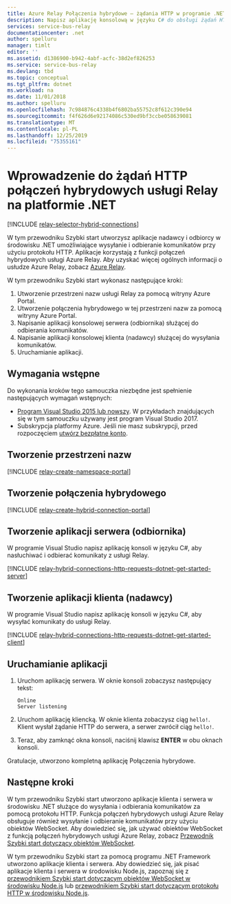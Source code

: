 ```yaml
---
title: Azure Relay Połączenia hybrydowe — żądania HTTP w programie .NET
description: Napisz aplikację konsolową w języku C# do obsługi żądań HTTP połączeń hybrydowych usługi Azure Relay na platformie .NET.
services: service-bus-relay
documentationcenter: .net
author: spelluru
manager: timlt
editor: ''
ms.assetid: d1386900-b942-4abf-acfc-38d2ef826253
ms.service: service-bus-relay
ms.devlang: tbd
ms.topic: conceptual
ms.tgt_pltfrm: dotnet
ms.workload: na
ms.date: 11/01/2018
ms.author: spelluru
ms.openlocfilehash: 7c984876c4338b4f6802ba55752c8f612c390e94
ms.sourcegitcommit: f4f626d6e92174086c530ed9bf3ccbe058639081
ms.translationtype: MT
ms.contentlocale: pl-PL
ms.lasthandoff: 12/25/2019
ms.locfileid: "75355161"
---
```

# <a name="get-started-with-relay-hybrid-connections-http-requests-in-net"></a>Wprowadzenie do żądań HTTP połączeń hybrydowych usługi Relay na platformie .NET
[!INCLUDE [relay-selector-hybrid-connections](../../includes/relay-selector-hybrid-connections.md)]

W tym przewodniku Szybki start utworzysz aplikacje nadawcy i odbiorcy w środowisku .NET umożliwiające wysyłanie i odbieranie komunikatów przy użyciu protokołu HTTP. Aplikacje korzystają z funkcji połączeń hybrydowych usługi Azure Relay. Aby uzyskać więcej ogólnych informacji o usłudze Azure Relay, zobacz [Azure Relay](relay-what-is-it.md). 

W tym przewodniku Szybki start wykonasz następujące kroki:

1. Utworzenie przestrzeni nazw usługi Relay za pomocą witryny Azure Portal.
2. Utworzenie połączenia hybrydowego w tej przestrzeni nazw za pomocą witryny Azure Portal.
3. Napisanie aplikacji konsolowej serwera (odbiornika) służącej do odbierania komunikatów.
4. Napisanie aplikacji konsolowej klienta (nadawcy) służącej do wysyłania komunikatów.
5. Uruchamianie aplikacji. 

## <a name="prerequisites"></a>Wymagania wstępne

Do wykonania kroków tego samouczka niezbędne jest spełnienie następujących wymagań wstępnych:

* [Program Visual Studio 2015 lub nowszy](https://www.visualstudio.com). W przykładach znajdujących się w tym samouczku używany jest program Visual Studio 2017.
* Subskrypcja platformy Azure. Jeśli nie masz subskrypcji, przed rozpoczęciem [utwórz bezpłatne konto](https://azure.microsoft.com/free/).

## <a name="create-a-namespace"></a>Tworzenie przestrzeni nazw
[!INCLUDE [relay-create-namespace-portal](../../includes/relay-create-namespace-portal.md)]

## <a name="create-a-hybrid-connection"></a>Tworzenie połączenia hybrydowego
[!INCLUDE [relay-create-hybrid-connection-portal](../../includes/relay-create-hybrid-connection-portal.md)]

## <a name="create-a-server-application-listener"></a>Tworzenie aplikacji serwera (odbiornika)
W programie Visual Studio napisz aplikację konsoli w języku C#, aby nasłuchiwać i odbierać komunikaty z usługi Relay.

[!INCLUDE [relay-hybrid-connections-http-requests-dotnet-get-started-server](../../includes/relay-hybrid-connections-http-requests-dotnet-get-started-server.md)]

## <a name="create-a-client-application-sender"></a>Tworzenie aplikacji klienta (nadawcy)
W programie Visual Studio napisz aplikację konsoli w języku C#, aby wysyłać komunikaty do usługi Relay.

[!INCLUDE [relay-hybrid-connections-http-requests-dotnet-get-started-client](../../includes/relay-hybrid-connections-http-requests-dotnet-get-started-client.md)]

## <a name="run-the-applications"></a>Uruchamianie aplikacji
1. Uruchom aplikację serwera. W oknie konsoli zobaczysz następujący tekst:

    ```
    Online
    Server listening
    ```
1. Uruchom aplikację kliencką. W oknie klienta zobaczysz ciąg `hello!`. Klient wysłał żądanie HTTP do serwera, a serwer zwrócił ciąg `hello!`. 
3. Teraz, aby zamknąć okna konsoli, naciśnij klawisz **ENTER** w obu oknach konsoli. 

Gratulacje, utworzono kompletną aplikację Połączenia hybrydowe.

## <a name="next-steps"></a>Następne kroki

W tym przewodniku Szybki start utworzono aplikacje klienta i serwera w środowisku .NET służące do wysyłania i odbierania komunikatów za pomocą protokołu HTTP. Funkcja połączeń hybrydowych usługi Azure Relay obsługuje również wysyłanie i odbieranie komunikatów przy użyciu obiektów WebSocket. Aby dowiedzieć się, jak używać obiektów WebSocket z funkcją połączeń hybrydowych usługi Azure Relay, zobacz [Przewodnik Szybki start dotyczący obiektów WebSocket](relay-hybrid-connections-dotnet-get-started.md).

W tym przewodniku Szybki start za pomocą programu .NET Framework utworzono aplikacje klienta i serwera. Aby dowiedzieć się, jak pisać aplikacje klienta i serwera w środowisku Node.js, zapoznaj się z [przewodnikiem Szybki start dotyczącym obiektów WebSocket w środowisku Node.js](relay-hybrid-connections-node-get-started.md) lub [przewodnikiem Szybki start dotyczącym protokołu HTTP w środowisku Node.js](relay-hybrid-connections-http-requests-dotnet-get-started.md).
